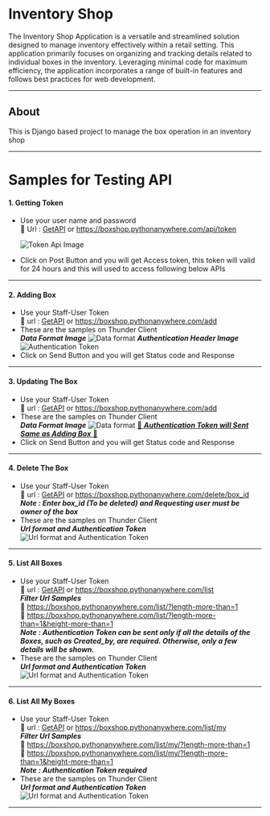 # Inventory Shop

The Inventory Shop Application is a versatile and streamlined solution designed to manage inventory effectively within a retail setting.
This application primarily focuses on organizing and tracking details related to individual boxes in the inventory.
Leveraging minimal code for maximum efficiency, the application incorporates a range of built-in features and follows best practices for web development.
***
## About
This is Django based project to manage the box operation in an inventory shop
***
# Samples for Testing API
#### 1. Getting Token
*   Use your user name and password  
🚀 Url : [GetAPI](https://boxshop.pythonanywhere.com/api/token) or https://boxshop.pythonanywhere.com/api/token
    
    ![Token Api Image](https://github.com/Abhishekkumar021/Inventory-shop/assets/78357696/1e2cb055-9b40-40d7-a31a-2022511cca35)
*   Click on Post Button and you will get Access token, this token will valid for 24 hours and this will used to access following below APIs
    
---

#### 2. Adding Box
*   Use your Staff-User Token  
🚀 url : [GetAPI](https://boxshop.pythonanywhere.com/add) or https://boxshop.pythonanywhere.com/add
*   These are the samples on Thunder Client  
***Data Format Image***
    ![Data format](https://github.com/Abhishekkumar021/Inventory-shop/assets/78357696/708b3355-0cd3-4fda-96a4-1559cf8a7724)
***Authentication Header Image***
    ![Authentication Token](https://github.com/Abhishekkumar021/Inventory-shop/assets/78357696/53ec0d46-2f47-43b5-9553-5c6378562f9f)
*    Click on Send Button and you will get Status code and Response

---

#### 3. Updating The Box
*   Use your Staff-User Token  
🚀 url : [GetAPI](https://boxshop.pythonanywhere.com/add) or https://boxshop.pythonanywhere.com/add
*   These are the samples on Thunder Client  
***Data Format Image***
    ![Data format](https://github.com/Abhishekkumar021/Inventory-shop/assets/78357696/708b3355-0cd3-4fda-96a4-1559cf8a7724)
[🚀 ***Authentication Token will Sent Same as Adding Box*** 🚀](#2-Adding-Box)
*    Click on Send Button and you will get Status code and Response

---

#### 4. Delete The Box
*   Use your Staff-User Token  
🚀 url : [GetAPI](https://boxshop.pythonanywhere.com/delete/0) or https://boxshop.pythonanywhere.com/delete/box_id  
***Note : Enter box_id (To be deleted) and Requesting user must be owner of the box***
*   These are the samples on Thunder Client  
***Url format and Authentication Token***
    ![Url format and Authentication Token](https://github.com/Abhishekkumar021/Bitwise-Operator/assets/78357696/339f176c-28c9-4c84-9f69-b92303bdba1f)
---
#### 5. List All Boxes
*   Use your Staff-User Token  
🚀 url : [GetAPI](https://boxshop.pythonanywhere.com/list) or https://boxshop.pythonanywhere.com/list  
***Filter Url Samples***  
🚀 <https://boxshop.pythonanywhere.com/list/?length-more-than=1>  
🚀 <https://boxshop.pythonanywhere.com/list/?length-more-than=1&height-more-than=1>  
***Note : Authentication Token can be sent only if all the details of the Boxes, such as Created_by, are required. Otherwise, only a few details will be shown.***
*   These are the samples on Thunder Client  
***Url format and Authentication Token***
    ![Url format and Authentication Token](https://github.com/Abhishekkumar021/Bitwise-Operator/assets/78357696/858236d9-f2ac-44c9-b2b2-ad0d139dabed)
---

#### 6. List All My Boxes
*   Use your Staff-User Token  
🚀 url : [GetAPI](https://boxshop.pythonanywhere.com/list/my) or https://boxshop.pythonanywhere.com/list/my  
***Filter Url Samples***  
🚀 <https://boxshop.pythonanywhere.com/list/my/?length-more-than=1>  
🚀 <https://boxshop.pythonanywhere.com/list/my/?length-more-than=1&height-more-than=1>  
***Note : Authentication Token required***
*   These are the samples on Thunder Client  
***Url format and Authentication Token***
    ![Url format and Authentication Token](https://github.com/Abhishekkumar021/Bitwise-Operator/assets/78357696/db5bc022-621d-41c0-9a4d-a480c5b9d8bd)
---
